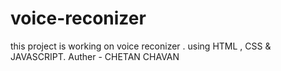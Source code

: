 # voice-reconizer
this project is working on voice reconizer .
using HTML , CSS & JAVASCRIPT.
Auther - CHETAN CHAVAN

